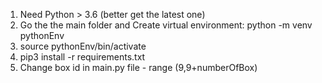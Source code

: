 1. Need Python > 3.6 (better get the latest one)
2. Go the the main folder and Create virtual environment:
python -m venv pythonEnv
3. source pythonEnv/bin/activate
4. pip3 install -r requirements.txt
5. Change box id in main.py file - range (9,9+numberOfBox)